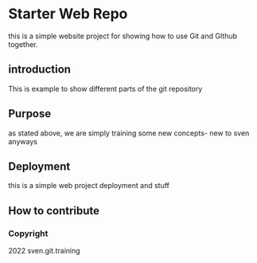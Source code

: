 # Starter Web Repo

this is a simple website project for showing how to use Git and GIthub together.

## introduction
This is example to show different parts of the git repository

## Purpose

as stated above, we are simply training some new concepts- new to sven anyways

## Deployment

this is a simple web project deployment and stuff

## How to contribute

### Copyright

2022 sven.git.training

